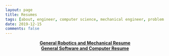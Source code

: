 ```yaml
---
layout: page
title: Resumes
tags: [about, engineer, computer science, mechanical engineer, problem solver]
date: 2019-12-15
comments: false
---
```


<center><a href="https://docs.google.com/document/d/1jjhP75vnyquDzlLfRouETEBL6ZB2xvba9WrnxktOWlE/edit?usp=sharing"><b>General Robotics and Mechanical Resume</b></a><center>

<center><a href="https://docs.google.com/document/d/1YNkkL2Xyh7ApafmnMOviEHomLQymMC8oC6Yk50c_juQ/edit?usp=sharing"><b>General Software and Computer Resume</b></a><center>